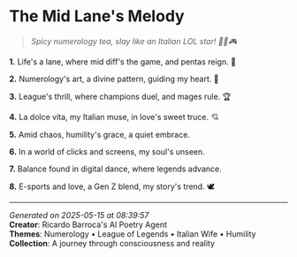# The Mid Lane's Melody

> *Spicy numerology tea, slay like an Italian LOL star! 🧙‍♀️🎮*

**1.** Life's a lane, where mid diff's the game, and pentas reign. 🌟


**2.** Numerology's art, a divine pattern, guiding my heart. 🔢


**3.** League's thrill, where champions duel, and mages rule. 🏆


**4.** La dolce vita, my Italian muse, in love's sweet truce. 💘


**5.** Amid chaos, humility's grace, a quiet embrace.


**6.** In a world of clicks and screens, my soul's unseen.


**7.** Balance found in digital dance, where legends advance.


**8.** E-sports and love, a Gen Z blend, my story's trend. 🕊️



---

*Generated on 2025-05-15 at 08:39:57*  
**Creator**: Ricardo Barroca's AI Poetry Agent  
**Themes**: Numerology • League of Legends • Italian Wife • Humility  
**Collection**: A journey through consciousness and reality
